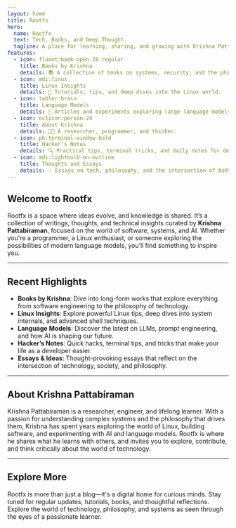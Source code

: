 ```yaml
---
layout: home
title: Rootfx
hero:
  name: Rootfx
  text: Tech, Books, and Deep Thought.
  tagline: A place for learning, sharing, and growing with Krishna Pattabiraman.
features:
  - icon: fluent:book-open-28-regular
    title: Books by Krishna
    details: 📚 A collection of books on systems, security, and the philosophy of tech.
  - icon: mdi:linux
    title: Linux Insights
    details: 🐧 Tutorials, tips, and deep dives into the Linux world.
  - icon: tabler:brain
    title: Language Models
    details: 🧠 Articles and experiments exploring large language models and AI.
  - icon: octicon:person-24
    title: About Krishna
    details: 👨‍💻 A researcher, programmer, and thinker.
  - icon: ph:terminal-window-bold
    title: Hacker’s Notes
    details: 🔍 Practical tips, terminal tricks, and daily notes for developers.
  - icon: mdi:lightbulb-on-outline
    title: Thoughts and Essays
    details: 💡 Essays on tech, philosophy, and the intersection of both.
---
```


## Welcome to Rootfx

Rootfx is a space where ideas evolve, and knowledge is shared. It’s a collection of writings, thoughts, and technical insights curated by **Krishna Pattabiraman**, focused on the world of software, systems, and AI. Whether you're a programmer, a Linux enthusiast, or someone exploring the possibilities of modern language models, you’ll find something to inspire you.

---

## Recent Highlights

- **Books by Krishna**: Dive into long-form works that explore everything from software engineering to the philosophy of technology.
- **Linux Insights**: Explore powerful Linux tips, deep dives into system internals, and advanced shell techniques.
- **Language Models**: Discover the latest on LLMs, prompt engineering, and how AI is shaping our future.
- **Hacker’s Notes**: Quick hacks, terminal tips, and tricks that make your life as a developer easier.
- **Essays & Ideas**: Thought-provoking essays that reflect on the intersection of technology, society, and philosophy.

---

## About Krishna Pattabiraman

Krishna Pattabiraman is a researcher, engineer, and lifelong learner. With a passion for understanding complex systems and the philosophy that drives them, Krishna has spent years exploring the world of Linux, building software, and experimenting with AI and language models. Rootfx is where he shares what he learns with others, and invites you to explore, contribute, and think critically about the world of technology.

---

## Explore More

Rootfx is more than just a blog—it's a digital home for curious minds. Stay tuned for regular updates, tutorials, books, and thoughtful reflections. Explore the world of technology, philosophy, and systems as seen through the eyes of a passionate learner.

